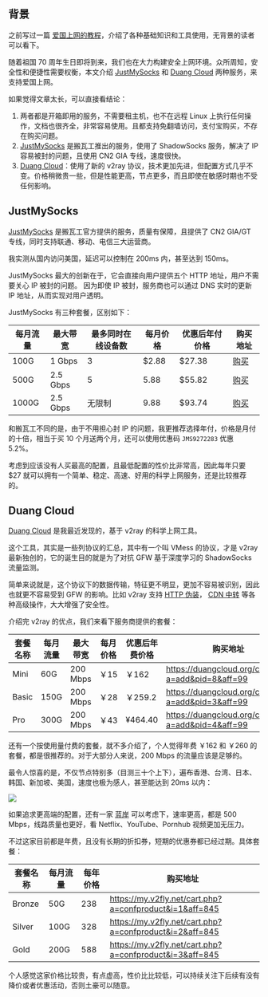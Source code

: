 ## 背景

之前写过一篇 [爱国上网的教程](./fq.md)，介绍了各种基础知识和工具使用，无背景的读者可以看下。

随着祖国 70 周年生日即将到来，我们也在大力构建安全上网环境。众所周知，安全性和便捷性需要权衡，本文介绍 [JustMySocks](https://justmysocks.net/members/aff.php?aff=407) 和 [Duang Cloud](https://duangcloud.org/aff.php?aff=99) 两种服务，来支持爱国上网。

如果觉得文章太长，可以直接看结论：

1. 两者都是开箱即用的服务，不需要租主机，也不在远程 Linux 上执行任何操作，文档也很齐全，非常容易使用。且都支持免翻墙访问，支付宝购买，不存在购买问题。
2. [JustMySocks](https://justmysocks.net/members/aff.php?aff=407) 是搬瓦工推出的服务，使用了 ShadowSocks 服务，解决了 IP 容易被封的问题，且使用 CN2 GIA 专线，速度很快。
3. [Duang Cloud](https://duangcloud.org/aff.php?aff=99)：使用了新的 v2ray 协议，技术更加先进，但配置方式几乎不变。价格稍微贵一些，但是性能更高，节点更多，而且即使在敏感时期也不受任何影响。

## JustMySocks

[JustMySocks](https://justmysocks.net/members/aff.php?aff=407) 是搬瓦工官方提供的服务，质量有保障，且提供了 CN2 GIA/GT 专线，同时支持联通、移动、电信三大运营商。

我实测从国内访问美国，延迟可以控制在 200ms 内，甚至达到 150ms。

JustMySocks 最大的创新在于，它会直接向用户提供五个 HTTP 地址，用户不需要关心 IP 被封的问题。
因为即使 IP 被封，服务商也可以通过 DNS 实时的更新 IP 地址，从而实现对用户透明。

JustMySocks 有三种套餐，区别如下：

| 每月流量 | 最大带宽 | 最多同时在线设备数 | 每月价格 | 优惠后年付价格 | 购买地址 | 
| ------- | ------ | --------------- | ------- | ----------- | ------ |
| 100G    | 1 Gbps | 3 | $2.88 | $27.38 | [购买](http://justmysocks1.net/members/aff.php?aff=407&pid=1) |
| 500G    | 2.5 Gbps | 5 | 5.88 | $55.82 | [购买](http://justmysocks1.net/members/aff.php?aff=407&pid=2) | 
| 1000G   | 2.5 Gbps | 无限制 | 9.88 | $93.74 | [购买](http://justmysocks1.net/members/aff.php?aff=407&pid=3) | 

和搬瓦工不同的是，由于不用担心封 IP 的问题，我更推荐选择年付，价格是月付的十倍，相当于买 10 个月送两个月，还可以使用优惠码 `JMS9272283` 优惠 5.2%。

考虑到应该没有人买最高的配置，且最低配置的性价比非常高，因此每年只要 $27 就可以拥有一个简单、稳定、高速、好用的科学上网服务，还是比较推荐的。

## Duang Cloud

[Duang Cloud](https://duangcloud.org/aff.php?aff=99) 是我最近发现的，基于 v2ray 的科学上网工具。

这个工具，其实是一些列协议的汇总，其中有一个叫 VMess 的协议，才是 v2ray 最新独创的，它的诞生目的就是为了对抗 GFW 基于深度学习的 ShadowSocks 流量监测。

简单来说就是，这个协议下的数据传输，特征更不明显，更加不容易被识别，因此也就更不容易受到 GFW 的影响。比如 v2ray 支持 [HTTP 伪装](https://tlanyan.me/v2ray-traffic-mask/)，
[CDN 中转](https://blog.sprov.xyz/2019/03/11/cdn-v2ray-safe-proxy/) 等各种高级操作，大大增强了安全性。

介绍完 v2ray 的优点，我们来看下服务商提供的套餐：

| 套餐名称 | 每月流量 | 最大带宽 | 每月价格 | 优惠后年费价格 | 购买地址 |
| ------- | ------ | ------- | ------ | ------------ | ------- |
| Mini | 60G | 200 Mbps | ￥15 | ￥162 | https://duangcloud.org/cart.php?a=add&pid=8&aff=99|
| Basic | 150G | 200 Mbps | ￥28 | ￥259.2 | https://duangcloud.org/cart.php?a=add&pid=3&aff=99 | 
| Pro | 300G | 200 Mbps | ￥43 | ¥464.40 | https://duangcloud.org/cart.php?a=add&pid=4&aff=99 | 

还有一个按使用量付费的套餐，就不多介绍了，个人觉得年费 ￥162 和 ￥260 的套餐，都是很推荐的。对于大部分人来说，200 Mbps 的流量应该是足够的。

最令人惊喜的是，不仅节点特别多（目测三十个上下），遍布香港、台湾、日本、韩国、新加坡、美国，速度也极为感人，甚至能达到 20ms 以内：

![](https://images.xiaozhuanlan.com/photo/2019/eba1399e5848821f6e0aa651e8d62588.png)

如果追求更高端的配置，还有一家 [蓝岸](https://my.v2fly.net/aff.php?aff=845) 可以考虑下，速率更高，都是 500 Mbps，线路质量也更好，看 Netflix、YouTube、Pornhub 视频更加无压力。

不过这家目前都是年费，且没有长期的折扣券，短期的优惠券都已经过期。具体套餐：

| 套餐名称 | 每月流量 | 每年价格 | 购买地址 | 
| ------ | ------- | ------- | ------ |
| Bronze | 50G | 238 | https://my.v2fly.net/cart.php?a=confproduct&i=1&aff=845 | 
| Silver | 100G | 328 | https://my.v2fly.net/cart.php?a=confproduct&i=2&aff=845 |
| Gold | 200G | 588 | https://my.v2fly.net/cart.php?a=confproduct&i=3&aff=845 |

个人感觉这家价格比较贵，有点虚高，性价比比较低，可以持续关注下后续有没有降价或者优惠活动，否则土豪可以随意。
